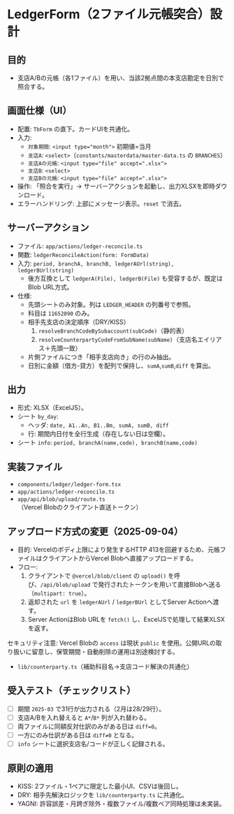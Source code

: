 # LedgerForm（2ファイル元帳突合）設計

## 目的
- 支店A/Bの元帳（各1ファイル）を用い、当該2拠点間の本支店勘定を日別で照合する。

## 画面仕様（UI）
- 配置: `TbForm` の直下。カードUIを共通化。
- 入力:
  - `対象期間`: `<input type="month">` 初期値=当月
  - `支店A`: `<select>`（`constants/masterdata/master-data.ts` の `BRANCHES`）
  - `支店Aの元帳`: `<input type="file" accept=".xlsx">`
  - `支店B`: `<select>`
  - `支店Bの元帳`: `<input type="file" accept=".xlsx">`
- 操作: 「照合を実行」→ サーバーアクションを起動し、出力XLSXを即時ダウンロード。
- エラーハンドリング: 上部にメッセージ表示。`reset` で消去。

## サーバーアクション
- ファイル: `app/actions/ledger-reconcile.ts`
- 関数: `ledgerReconcileAction(form: FormData)`
- 入力: `period, branchA, branchB, ledgerAUrl(string), ledgerBUrl(string)`
  - 後方互換として `ledgerA(File), ledgerB(File)` も受容するが、既定はBlob URL方式。
- 仕様:
  - 先頭シートのみ対象。列は `LEDGER_HEADER` の列番号で参照。
  - 科目は `11652090` のみ。
  - 相手先支店の決定順序（DRY/KISS）
    1) `resolveBranchCodeBySubaccount(subCode)`（静的表）
    2) `resolveCounterpartyCodeFromSubName(subName)`（支店名エイリアス＋先頭一致）
  - 片側ファイルにつき「相手支店向き」の行のみ抽出。
  - 日別に金額（借方-貸方）を配列で保持し、`sumA`,`sumB`,`diff` を算出。

## 出力
- 形式: XLSX（ExcelJS）。
- シート `by_day`:
  - ヘッダ: `date, A1..An, B1..Bm, sumA, sumB, diff`
  - 行: 期間内日付を全行生成（存在しない日は空欄）。
- シート `info`: `period, branchA(name,code), branchB(name,code)`

## 実装ファイル
- `components/ledger/ledger-form.tsx`
- `app/actions/ledger-reconcile.ts`
- `app/api/blob/upload/route.ts`（Vercel Blobのクライアント直送トークン）

## アップロード方式の変更（2025-09-04）

- 目的: Vercelのボディ上限により発生するHTTP 413を回避するため、元帳ファイルはクライアントからVercel Blobへ直接アップロードする。
- フロー:
  1) クライアントで `@vercel/blob/client` の `upload()` を呼び、`/api/blob/upload` で発行されたトークンを用いて直接Blobへ送る（`multipart: true`）。
  2) 返却された `url` を `ledgerAUrl` / `ledgerBUrl` としてServer Actionへ渡す。
  3) Server ActionはBlob URLを `fetch()` し、ExcelJSで処理して結果XLSXを返す。

セキュリティ注意: Vercel Blobの `access` は現状 `public` を使用。公開URLの取り扱いに留意し、保管期間・自動削除の運用は別途検討する。
- `lib/counterparty.ts`（補助科目名→支店コード解決の共通化）

## 受入テスト（チェックリスト）
- [ ] 期間 `2025-03` で31行が出力される（2月は28/29行）。
- [ ] 支店A/Bを入れ替えると `A*`/`B*` 列が入れ替わる。
- [ ] 両ファイルに同額反対仕訳のみがある日は `diff=0`。
- [ ] 一方にのみ仕訳がある日は `diff≠0` となる。
- [ ] `info` シートに選択支店名/コードが正しく記録される。

## 原則の適用
- KISS: 2ファイル・1ペアに限定した最小UI、CSVは後回し。
- DRY: 相手先解決ロジックを `lib/counterparty.ts` に共通化。
- YAGNI: 許容誤差・月跨ぎ除外・複数ファイル/複数ペア同時処理は未実装。
